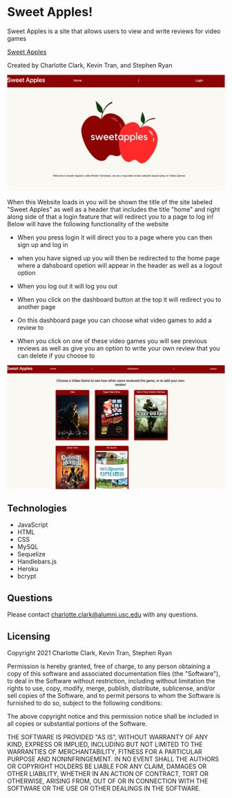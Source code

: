 # Sweet Apples!
Sweet Apples is a site that allows users to view and write reviews for video games

[Sweet Apples](https://ancient-plains-02897.herokuapp.com/)

Created by Charlotte Clark, Kevin Tran, and Stephen Ryan

![websitefrontpage](sweetapples.png)

When this Website loads in you will be shown the title of the site labeled "Sweet Apples" as well as a header that includes the title "home" and right along side of that a login feature that will redirect you to a page to log in! Below will have the following functionality of the website

* When you press login it will direct you to a page where you can then sign up and log in

* when you have signed up you will then be redirected to the home page where a dahsboard opetion will appear in the header as well as a logout option

* When you log out it will log you out

* When you click on the dashboard button at the top it will redirect you to another page

* On this dashboard page you can choose what video games to add a review to

* When you click on one of these video games you will see previous reviews as well as give you an option to write your own review that you can delete if you choose to


![websitefrontpage](dashboardscreen.png)

## Technologies

* JavaScript
* HTML
* CSS
* MySQL
* Sequelize
* Handlebars.js
* Heroku 
* bcrypt

## Questions

Please contact charlotte.clark@alumni.usc.edu with any questions.

## Licensing

Copyright 2021 Charlotte Clark, Kevin Tran, Stephen Ryan

Permission is hereby granted, free of charge, to any person obtaining a copy of this software and associated documentation files (the "Software"), to deal in the Software without restriction, including without limitation the rights to use, copy, modify, merge, publish, distribute, sublicense, and/or sell copies of the Software, and to permit persons to whom the Software is furnished to do so, subject to the following conditions:

The above copyright notice and this permission notice shall be included in all copies or substantial portions of the Software.

THE SOFTWARE IS PROVIDED "AS IS", WITHOUT WARRANTY OF ANY KIND, EXPRESS OR IMPLIED, INCLUDING BUT NOT LIMITED TO THE WARRANTIES OF MERCHANTABILITY, FITNESS FOR A PARTICULAR PURPOSE AND NONINFRINGEMENT. IN NO EVENT SHALL THE AUTHORS OR COPYRIGHT HOLDERS BE LIABLE FOR ANY CLAIM, DAMAGES OR OTHER LIABILITY, WHETHER IN AN ACTION OF CONTRACT, TORT OR OTHERWISE, ARISING FROM, OUT OF OR IN CONNECTION WITH THE SOFTWARE OR THE USE OR OTHER DEALINGS IN THE SOFTWARE.
